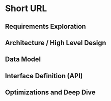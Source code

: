 # Short URL

## Requirements Exploration

## Architecture / High Level Design

## Data Model

## Interface Definition (API)

## Optimizations and Deep Dive
